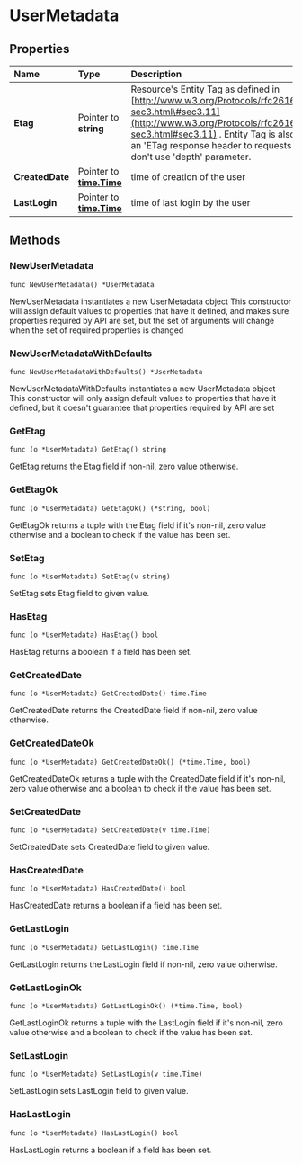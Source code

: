 # UserMetadata

## Properties

| Name | Type | Description | Notes |
| :--- | :--- | :--- | :--- |
| **Etag** | Pointer to **string** | Resource's Entity Tag as defined in [http://www.w3.org/Protocols/rfc2616/rfc2616-sec3.html\#sec3.11](http://www.w3.org/Protocols/rfc2616/rfc2616-sec3.html#sec3.11) . Entity Tag is also added as an 'ETag response header to requests which don't use 'depth' parameter. | \[optional\] \[readonly\] |
| **CreatedDate** | Pointer to [**time.Time**](https://github.com/ionos-cloud/sdk-go/tree/4e286099b4ce8a737f9c290f7ffd91d52f71d793/docs/time.Time.md) | time of creation of the user | \[optional\] \[readonly\] |
| **LastLogin** | Pointer to [**time.Time**](https://github.com/ionos-cloud/sdk-go/tree/4e286099b4ce8a737f9c290f7ffd91d52f71d793/docs/time.Time.md) | time of last login by the user | \[optional\] \[readonly\] |

## Methods

### NewUserMetadata

`func NewUserMetadata() *UserMetadata`

NewUserMetadata instantiates a new UserMetadata object This constructor will assign default values to properties that have it defined, and makes sure properties required by API are set, but the set of arguments will change when the set of required properties is changed

### NewUserMetadataWithDefaults

`func NewUserMetadataWithDefaults() *UserMetadata`

NewUserMetadataWithDefaults instantiates a new UserMetadata object This constructor will only assign default values to properties that have it defined, but it doesn't guarantee that properties required by API are set

### GetEtag

`func (o *UserMetadata) GetEtag() string`

GetEtag returns the Etag field if non-nil, zero value otherwise.

### GetEtagOk

`func (o *UserMetadata) GetEtagOk() (*string, bool)`

GetEtagOk returns a tuple with the Etag field if it's non-nil, zero value otherwise and a boolean to check if the value has been set.

### SetEtag

`func (o *UserMetadata) SetEtag(v string)`

SetEtag sets Etag field to given value.

### HasEtag

`func (o *UserMetadata) HasEtag() bool`

HasEtag returns a boolean if a field has been set.

### GetCreatedDate

`func (o *UserMetadata) GetCreatedDate() time.Time`

GetCreatedDate returns the CreatedDate field if non-nil, zero value otherwise.

### GetCreatedDateOk

`func (o *UserMetadata) GetCreatedDateOk() (*time.Time, bool)`

GetCreatedDateOk returns a tuple with the CreatedDate field if it's non-nil, zero value otherwise and a boolean to check if the value has been set.

### SetCreatedDate

`func (o *UserMetadata) SetCreatedDate(v time.Time)`

SetCreatedDate sets CreatedDate field to given value.

### HasCreatedDate

`func (o *UserMetadata) HasCreatedDate() bool`

HasCreatedDate returns a boolean if a field has been set.

### GetLastLogin

`func (o *UserMetadata) GetLastLogin() time.Time`

GetLastLogin returns the LastLogin field if non-nil, zero value otherwise.

### GetLastLoginOk

`func (o *UserMetadata) GetLastLoginOk() (*time.Time, bool)`

GetLastLoginOk returns a tuple with the LastLogin field if it's non-nil, zero value otherwise and a boolean to check if the value has been set.

### SetLastLogin

`func (o *UserMetadata) SetLastLogin(v time.Time)`

SetLastLogin sets LastLogin field to given value.

### HasLastLogin

`func (o *UserMetadata) HasLastLogin() bool`

HasLastLogin returns a boolean if a field has been set.

